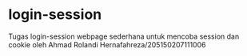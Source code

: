 # login-session

Tugas login-session webpage sederhana untuk mencoba session dan cookie
oleh Ahmad Rolandi Hernafahreza/205150207111006
